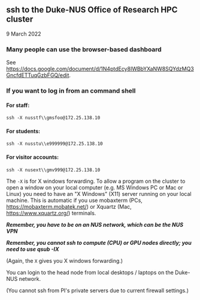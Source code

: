 ## ssh to the Duke-NUS Office of Research HPC cluster

9 March 2022

### Many people can use the browser-based dashboard

See https://docs.google.com/document/d/1N4ptdEcy8IWBbYXaNW8SQYdzMQ3GncfdETTuqGzbFGQ/edit.

### If you want to log in from an command shell

#### For staff:

`ssh -X nusstf\\gmsfoo@172.25.138.10`

#### For students:

`ssh -X nusstu\\e999999@172.25.138.10`

#### For visitor accounts:

`ssh -X nusext\\gmv999@172.25.138.10`

The `-X` is for X windows forwarding.
To allow a program on the cluster to open a window on your local computer (e.g. MS Windows PC or Mac or Linux) you need 
to have an "X Windows" (X11) server running on your local machine.
This is automatic if you use mobaxterm (PCs, https://mobaxterm.mobatek.net/) or Xquartz (Mac, https://www.xquartz.org/) terminals.

***Remember, you have to be on an NUS network, which can be the NUS VPN***

***Remember, you cannot ssh to compute (CPU) or GPU nodes directly; you need to use qsub -IX***

(Again, the `X` gives you X windows forwarding.)

You can login to the head node from local desktops / laptops on the Duke-NUS network.

(You cannot ssh from PI's private servers due to current firewall settings.)

